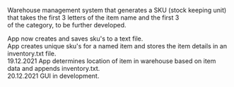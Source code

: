 Warehouse management system that generates a SKU (stock keeping unit) that takes the first 3 letters of the item name and the first 3 <br/>
of the category, to be further developed.<br/>

App now creates and saves sku's to a text file. <br/>
App creates unique sku's for a named item and stores the item details in an inventory.txt file. <br/>
19.12.2021 App determines location of item in warehouse based on item data and appends inventory.txt. <br/>
20.12.2021 GUI in development. <br>